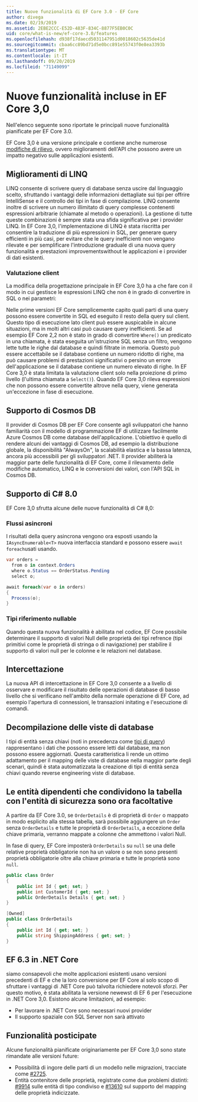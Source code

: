 ```yaml
---
title: Nuove funzionalità di EF Core 3.0 - EF Core
author: divega
ms.date: 02/19/2019
ms.assetid: 2EBE2CCC-E52D-483F-834C-8877F5EB0C0C
uid: core/what-is-new/ef-core-3.0/features
ms.openlocfilehash: d938f17daecd5031147951d0018602c5635de41d
ms.sourcegitcommit: cbaa6cc89bd71d5e0bcc891e55743f0e8ea3393b
ms.translationtype: MT
ms.contentlocale: it-IT
ms.lasthandoff: 09/20/2019
ms.locfileid: "71149099"
---
```

# <a name="new-features-included-in-ef-core-30"></a>Nuove funzionalità incluse in EF Core 3,0

Nell'elenco seguente sono riportate le principali nuove funzionalità pianificate per EF Core 3.0.

EF Core 3,0 è una versione principale e contiene anche numerose [modifiche di rilievo](xref:core/what-is-new/ef-core-3.0/breaking-changes), ovvero miglioramenti dell'API che possono avere un impatto negativo sulle applicazioni esistenti.  

## <a name="linq-improvements"></a>Miglioramenti di LINQ 

LINQ consente di scrivere query di database senza uscire dal linguaggio scelto, sfruttando i vantaggi delle informazioni dettagliate sui tipi per offrire IntelliSense e il controllo dei tipi in fase di compilazione.
LINQ consente inoltre di scrivere un numero illimitato di query complesse contenenti espressioni arbitrarie (chiamate al metodo o operazioni).
La gestione di tutte queste combinazioni è sempre stata una sfida significativa per i provider LINQ.
In EF Core 3,0, l'implementazione di LINQ è stata riscritta per consentire la traduzione di più espressioni in SQL, per generare query efficienti in più casi, per evitare che le query inefficienti non vengano rilevate e per semplificare l'introduzione graduale di una nuova query funzionalità e prestazioni improvementswithout le applicazioni e i provider di dati esistenti.

### <a name="client-evaluation"></a>Valutazione client

La modifica della progettazione principale in EF Core 3,0 ha a che fare con il modo in cui gestisce le espressioni LINQ che non è in grado di convertire in SQL o nei parametri:

Nelle prime versioni EF Core semplicemente capito quali parti di una query possono essere convertite in SQL ed eseguito il resto della query sul client.
Questo tipo di esecuzione lato client può essere auspicabile in alcune situazioni, ma in molti altri casi può causare query inefficienti.
Se ad esempio EF Core 2,2 non è stato in grado di convertire `Where()` un predicato in una chiamata, è stata eseguita un'istruzione SQL senza un filtro, vengono lette tutte le righe dal database e quindi filtrate in memoria.
Questo può essere accettabile se il database contiene un numero ridotto di righe, ma può causare problemi di prestazioni significativi o persino un errore dell'applicazione se il database contiene un numero elevato di righe.
In EF Core 3,0 è stata limitata la valutazione client solo nella proiezione di primo livello (l'ultima chiamata a `Select()`).
Quando EF Core 3,0 rileva espressioni che non possono essere convertite altrove nella query, viene generata un'eccezione in fase di esecuzione.

## <a name="cosmos-db-support"></a>Supporto di Cosmos DB 

Il provider di Cosmos DB per EF Core consente agli sviluppatori che hanno familiarità con il modello di programmazione EF di utilizzare facilmente Azure Cosmos DB come database dell'applicazione.
L'obiettivo è quello di rendere alcuni dei vantaggi di Cosmos DB, ad esempio la distribuzione globale, la disponibilità "AlwaysOn", la scalabilità elastica e la bassa latenza, ancora più accessibili per gli sviluppatori .NET.
Il provider abiliterà la maggior parte delle funzionalità di EF Core, come il rilevamento delle modifiche automatico, LINQ e le conversioni dei valori, con l'API SQL in Cosmos DB.

## <a name="c-80-support"></a>Supporto di C# 8.0

EF Core 3,0 sfrutta alcune delle nuove funzionalità di C# 8,0:

### <a name="asynchronous-streams"></a>Flussi asincroni

I risultati della query asincrona vengono ora esposti usando la `IAsyncEnumerable<T>` nuova interfaccia standard e possono essere `await foreach`usati usando.

``` csharp
var orders = 
  from o in context.Orders
  where o.Status == OrderStatus.Pending
  select o;

await foreach(var o in orders)
{
  Process(o);
} 
```

### <a name="nullable-reference-types"></a>Tipi riferimento nullable 

Quando questa nuova funzionalità è abilitata nel codice, EF Core possibile determinare il supporto di valori Null delle proprietà dei tipi refrence (tipi primitivi come le proprietà di stringa o di navigazione) per stabilire il supporto di valori null per le colonne e le relazioni nel database.

## <a name="interception"></a>Intercettazione

La nuova API di intercettazione in EF Core 3,0 consente a a livello di osservare e modificare il risultato delle operazioni di database di basso livello che si verificano nell'ambito della normale operazione di EF Core, ad esempio l'apertura di connessioni, le transazioni initating e l'esecuzione di comandi. 

## <a name="reverse-engineering-of-database-views"></a>Decompilazione delle viste di database

I tipi di entità senza chiavi (noti in precedenza come [tipi di query](xref:core/modeling/keyless-entity-types)) rappresentano i dati che possono essere letti dal database, ma non possono essere aggiornati.
Questa caratteristica li rende un ottimo adattamento per il mapping delle viste di database nella maggior parte degli scenari, quindi è stata automatizzata la creazione di tipi di entità senza chiavi quando reverse engineering viste di database.

## <a name="dependent-entities-sharing-the-table-with-the-principal-are-now-optional"></a>Le entità dipendenti che condividono la tabella con l'entità di sicurezza sono ora facoltative

A partire da EF Core 3.0, se `OrderDetails` è di proprietà di `Order` o mappato in modo esplicito alla stessa tabella, sarà possibile aggiungere un `Order` senza `OrderDetails` e tutte le proprietà di `OrderDetails`, a eccezione della chiave primaria, verranno mappate a colonne che ammettono i valori Null.

In fase di query, EF Core imposterà `OrderDetails` su `null` se una delle relative proprietà obbligatorie non ha un valore o se non sono presenti proprietà obbligatorie oltre alla chiave primaria e tutte le proprietà sono `null`.

``` csharp
public class Order
{
    public int Id { get; set; }
    public int CustomerId { get; set; }
    public OrderDetails Details { get; set; }
}

[Owned]
public class OrderDetails
{
    public int Id { get; set; }
    public string ShippingAddress { get; set; }
}
```

## <a name="ef-63-on-net-core"></a>EF 6.3 in .NET Core

siamo consapevoli che molte applicazioni esistenti usano versioni precedenti di EF e che la loro conversione per EF Core al solo scopo di sfruttare i vantaggi di .NET Core può talvolta richiedere notevoli sforzi.
Per questo motivo, è stata abilitata la versione newewst di EF 6 per l'esecuzione in .NET Core 3,0.
Esistono alcune limitazioni, ad esempio:
- Per lavorare in .NET Core sono necessari nuovi provider
- Il supporto spaziale con SQL Server non sarà attivato

## <a name="postponed-features"></a>Funzionalità posticipate

Alcune funzionalità pianificate originariamente per EF Core 3,0 sono state rimandate alle versioni future: 

- Possibilità di ingore delle parti di un modello nelle migrazioni, tracciate come [#2725](https://github.com/aspnet/EntityFrameworkCore/issues/2725).
- Entità contenitore delle proprietà, registrate come due problemi distinti: [#9914](https://github.com/aspnet/EntityFrameworkCore/issues/9914) sulle entità di tipo condiviso e [#13610](https://github.com/aspnet/EntityFrameworkCore/issues/13610) sul supporto del mapping delle proprietà indicizzate.
